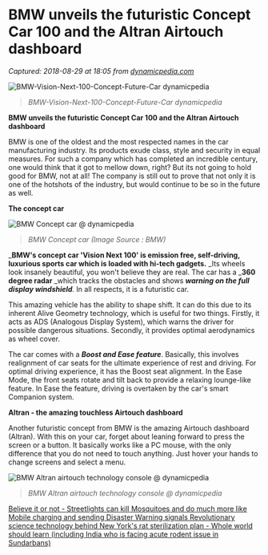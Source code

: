 # BMW unveils the futuristic Concept Car 100 and the Altran Airtouch dashboard

_Captured: 2018-08-29 at 18:05 from [dynamicpedia.com](http://dynamicpedia.com/engineering-marvel/bmw-unveils-the-futuristic-concept-car-100-and-the-altran-airtouch-dashboard/)_

![BMW-Vision-Next-100-Concept-Future-Car dynamicpedia](http://dynamicpedia.com/wp-content/uploads/2016/03/BMW-Vision-Next-100-Concept-Future-Car-dynamicpedia.jpg)

> _BMW-Vision-Next-100-Concept-Future-Car dynamicpedia_

**BMW unveils the futuristic Concept Car 100 and the Altran Airtouch dashboard**

BMW is one of the oldest and the most respected names in the car manufacturing industry. Its products exude class, style and security in equal measures. For such a company which has completed an incredible century, one would think that it got to mellow down, right? But its not going to hold good for BMW, not at all! The company is still out to prove that not only it is one of the hotshots of the industry, but would continue to be so in the future as well.

**The concept car**

![BMW Concept car @ dynamicpedia](http://dynamicpedia.com/wp-content/uploads/2016/03/BMW-Concept-car-@-dynamicpedia.jpg)

> _BMW Concept car (Image Source : BMW)_

_**BMW's concept car 'Vision Next 100' is emission free, self-driving, luxurious sports car which is loaded with hi-tech gadgets.** _Its wheels look insanely beautiful, you won't believe they are real. The car has a _**360 degree radar** _which tracks the obstacles and shows _**warning on the full display windshield**._ In all respects, it is a futuristic car.

This amazing vehicle has the ability to shape shift. It can do this due to its inherent Alive Geometry technology, which is useful for two things. Firstly, it acts as ADS (Analogous Display System), which warns the driver for possible dangerous situations. Secondly, it provides optimal aerodynamics as wheel cover.

The car comes with a _**Boost and Ease feature**_. Basically, this involves realignment of car seats for the ultimate experience of rest and driving. For optimal driving experience, it has the Boost seat alignment. In the Ease Mode, the front seats rotate and tilt back to provide a relaxing lounge-like feature. In Ease the feature, driving is overtaken by the car's smart Companion system.

**Altran - the amazing touchless Airtouch dashboard**

Another futuristic concept from BMW is the amazing Airtouch dashboard (Altran). With this on your car, forget about leaning forward to press the screen or a button. It basically works like a PC mouse, with the only difference that you do not need to touch anything. Just hover your hands to change screens and select a menu.

![BMW Altran airtouch technology console @ dynamicpedia](http://dynamicpedia.com/wp-content/uploads/2016/03/BMW-Altran-airtouch-technology-console-@-dynamicpedia.jpg)

> _BMW Altran airtouch technology console @ dynamicpedia_

[ Believe it or not - Streetlights can kill Mosquitoes and do much more like Mobile charging and sending Disaster Warning signals ](http://dynamicpedia.com/cool-ideas/believe-it-or-not-streetlights-can-kill-mosquitoes-and-do-much-more-like-mobile-charging-and-sending-disaster-warning-signals/) [ Revolutionary science technology behind New York's rat sterilization plan - Whole world should learn (including India who is facing acute rodent issue in Sundarbans) ](http://dynamicpedia.com/cool-ideas/new-york-rat-sterilization-plan/)
